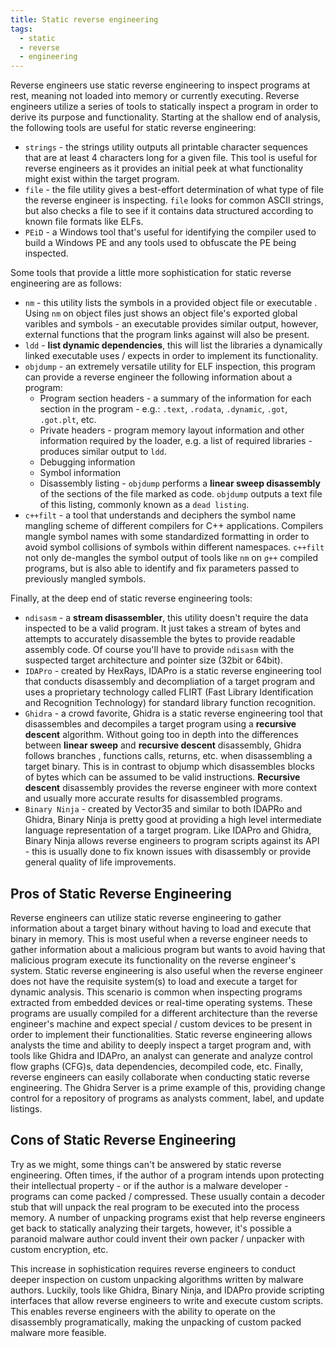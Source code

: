 ```yaml
---
title: Static reverse engineering
tags:
  - static
  - reverse
  - engineering
---
```


Reverse engineers use static reverse engineering to inspect programs at rest,
meaning not loaded into memory or currently executing. Reverse engineers utilize
a series of tools to statically inspect a program in order to derive its purpose
and functionality. Starting at the shallow end of analysis, the following tools
are useful for static reverse engineering:

- `strings` - the strings utility outputs all printable character sequences that
  are at least 4 characters long for a given file. This tool is useful for
  reverse engineers as it provides an initial peek at what functionality might
  exist within the target program.
- `file` - the file utility gives a best-effort determination of what type of
  file the reverse engineer is inspecting. `file` looks for common ASCII
  strings, but also checks a file to see if it contains data structured
  according to known file formats like ELFs.
- `PEiD` - a Windows tool that's useful for identifying the compiler used to
  build a Windows PE and any tools used to obfuscate the PE being inspected.

Some tools that provide a little more sophistication for static reverse
engineering are as follows:

- `nm` - this utility lists the symbols in a provided object file or executable
  . Using `nm` on object files just shows an object file's exported global
  varibles and symbols - an executable provides similar output, however,
  external functions that the program links against will also be present.
- `ldd` - **list dynamic dependencies**, this will list the libraries a
  dynamically linked executable uses / expects in order to implement its
  functionality.
- `objdump` - an extremely versatile utility for ELF inspection, this program
  can provide a reverse engineer the following information about a program:
  - Program section headers - a summary of the information for each section in
    the program - e.g.: `.text`, `.rodata`, `.dynamic`, `.got`, `.got.plt`, etc.
  - Private headers - program memory layout information and other information
    required by the loader, e.g. a list of required libraries - produces similar
    output to `ldd`.
  - Debugging information
  - Symbol information
  - Disassembly listing - `objdump` performs a **linear sweep disassembly** of
    the sections of the file marked as code. `objdump` outputs a text file of
    this listing, commonly known as a `dead listing`.
- `c++filt` - a tool that understands and deciphers the symbol name mangling
  scheme of different compilers for C++ applications. Compilers mangle symbol
  names with some standardized formatting in order to avoid symbol collisions of
  symbols within different namespaces. `c++filt` not only de-mangles the symbol
  output of tools like `nm` on `g++` compiled programs, but is also able to
  identify and fix parameters passed to previously mangled symbols.

Finally, at the deep end of static reverse engineering tools:

- `ndisasm` - a **stream disassembler**, this utility doesn't require the data
  inspected to be a valid program. It just takes a stream of bytes and attempts
  to accurately disassemble the bytes to provide readable assembly code. Of
  course you'll have to provide `ndisasm` with the suspected target architecture
  and pointer size (32bit or 64bit).
- `IDAPro` - created by HexRays, IDAPro is a static reverse engineering tool
  that conducts disassembly and decompliation of a target program and uses a
  proprietary technology called FLIRT (Fast Library Identification and
  Recognition Technology) for standard library function recognition.
- `Ghidra` - a crowd favorite, Ghidra is a static reverse engineering tool that
  disassembles and decompiles a target program using a **recursive descent**
  algorithm. Without going too in depth into the differences between **linear
  sweep** and **recursive descent** disassembly, Ghidra follows branches ,
  functions calls, returns, etc. when disassembling a target binary. This is in
  contrast to objump which disassembles blocks of bytes which can be assumed to
  be valid instructions. **Recursive descent** disassembly provides the reverse
  engineer with more context and usually more accurate results for disassembled
  programs.
- `Binary Ninja` - created by Vector35 and similar to both IDAPRo and Ghidra,
  Binary Ninja is pretty good at providing a high level intermediate language
  representation of a target program. Like IDAPro and Ghidra, Binary Ninja
  allows reverse engineers to program scripts against its API - this is usually
  done to fix known issues with disassembly or provide general quality of life
  improvements.

## Pros of Static Reverse Engineering

Reverse engineers can utilize static reverse engineering to gather information
about a target binary without having to load and execute that binary in memory.
This is most useful when a reverse engineer needs to gather information about a
malicious program but wants to avoid having that malicious program execute its
functionality on the reverse engineer's system. Static reverse engineering is
also useful when the reverse engineer does not have the requisite system(s) to
load and execute a target for dynamic analysis. This scenario is common when
inspecting programs extracted from embedded devices or real-time operating
systems. These programs are usually compiled for a different architecture than
the reverse engineer's machine and expect special / custom devices to be present
in order to implement their functionalities. Static reverse engineering allows
analysts the time and ability to deeply inspect a target program and, with tools
like Ghidra and IDAPro, an analyst can generate and analyze control flow graphs
(CFG)s, data dependencies, decompiled code, etc. Finally, reverse engineers can
easily collaborate when conducting static reverse engineering. The Ghidra Server
is a prime example of this, providing change control for a repository of
programs as analysts comment, label, and update listings.

## Cons of Static Reverse Engineering

Try as we might, some things can't be answered by static reverse engineering.
Often times, if the author of a program intends upon protecting their
intellectual property - or if the author is a malware developer - programs can
come packed / compressed. These usually contain a decoder stub that will unpack
the real program to be executed into the process memory. A number of unpacking
programs exist that help reverse engineers get back to statically analyzing
their targets, however, it's possible a paranoid malware author could invent
their own packer / unpacker with custom encryption, etc.

This increase in sophistication requires reverse engineers to conduct deeper
inspection on custom unpacking algorithms written by malware authors. Luckily,
tools like Ghidra, Binary Ninja, and IDAPro provide scripting interfaces that
allow reverse engineers to write and execute custom scripts. This enables
reverse engineers with the ability to operate on the disassembly
programatically, making the unpacking of custom packed malware more feasible.
